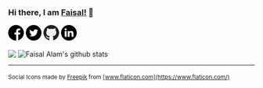 ### Hi there, I am [Faisal!](https://faisalalam.engineer) 👋

[![alt text][1.1]][1]
[![alt text][2.1]][2]
[![alt text][3.1]][3]
[![alt text][4.1]][4]

[1.1]: https://raw.githubusercontent.com/ifaisalalam/ifaisalalam/master/assets/social-icons/facebook.png
[2.1]: https://raw.githubusercontent.com/ifaisalalam/ifaisalalam/master/assets/social-icons/twitter.png
[3.1]: https://raw.githubusercontent.com/ifaisalalam/ifaisalalam/master/assets/social-icons/github.png
[4.1]: https://raw.githubusercontent.com/ifaisalalam/ifaisalalam/master/assets/social-icons/linkedin.png

[1]: https://fb.me/ifaisalalam
[2]: https://twitter.com/ifaisalalam
[3]: https://github.com/ifaisalalam
[4]: https://www.linkedin.com/in/ifaisalalam

<!--
**ifaisalalam/ifaisalalam** is a ✨ _special_ ✨ repository because its `README.md` (this file) appears on your GitHub profile.

Here are some ideas to get you started:

- 🔭 I’m currently working on ...
- 🌱 I’m currently learning ...
- 👯 I’m looking to collaborate on ...
- 🤔 I’m looking for help with ...
- 💬 Ask me about ...
- 📫 How to reach me: ...
- 😄 Pronouns: ...
- ⚡ Fun fact: ...
-->


<img align="center" src="https://github-readme-stats-git-master.ifaisalalam.vercel.app/api/top-langs/?username=ifaisalalam&theme=buefy&count_private=true&show_icons=true" />
<img align="center" src="https://github-readme-stats-git-master.ifaisalalam.vercel.app/api?username=ifaisalalam&show_icons=true&count_private=true&theme=buefy&line_height=27&show_icons=true" alt="Faisal Alam's github stats" />


---

<small>Social Icons made by [Freepik](https://www.flaticon.com/authors/freepik) from [www.flaticon.com](https://www.flaticon.com/) </small>
